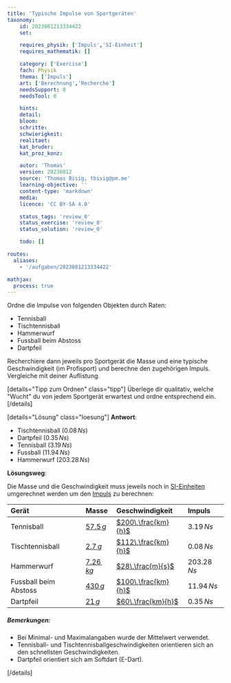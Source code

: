 ```yaml
---
title: 'Typische Impulse von Sportgeräten'
taxonomy:
	id: 2023081213334422
	set:

	requires_physik: ['Impuls','SI-Einheit']
	requires_mathematik: []

	category: ['Exercise']
	fach: Physik
	thema: ['Impuls']
	art: ['Berechnung','Recherche']
	needsSupport: 0
	needsTool: 0

	hints: 
	detail: 
	bloom: 
	schritte: 
	schwierigkeit: 
	realitaet:
	kat_bruder:
	kat_proz_konz: 

	autor: 'Thomas'
	version: 20230812
	source: 'Thomas Bisig, tbisig@pm.me'
	learning-objective: ''
	content-type: 'markdown'
	media: 
	licence: 'CC BY-SA 4.0'

	status_tags: 'review_0'
	status_exercise: 'review_0'
	status_solution: 'review_0'

	todo: []

routes:
  aliases:
    - '/aufgaben/2023081213334422'

mathjax:
  process: true
---
```


Ordne die Impulse von folgenden Objekten durch Raten:
- Tennisball
- Tischtennisball
- Hammerwurf
- Fussball beim Abstoss
- Dartpfeil

Recherchiere dann jeweils pro Sportgerät die Masse und eine typische Geschwindigkeit (im Profisport) und berechne den zugehörigen Impuls. Vergleiche mit deiner Auflistung.

[details="Tipp zum Ordnen" class="tipp"]
Überlege dir qualitativ, welche "Wucht" du von jedem Sportgerät erwartest und ordne entsprechend ein.
[/details]

[details="Lösung" class="loesung"]
**Antwort**:
- Tischtennisball ($0.08\,Ns$)
- Dartpfeil ($0.35\,Ns$)
- Tennisball ($3.19\,Ns$)
- Fussball ($11.94\,Ns$)
- Hammerwurf ($203.28\,Ns$)


**Lösungsweg**:

Die Masse und die Geschwindigkeit muss jeweils noch in [SI-Einheiten](/konzepte/si-einheit) umgerechnet werden um den [Impuls](/konzepte/impuls) zu berechnen:

|Gerät|Masse|Geschwindigkeit|Impuls|
|:-----|:-----|:-----|:-----|
|Tennisball|[$57.5\,g$](https://de.wikipedia.org/wiki/Tennisball)|[$200\,\frac{km}{h}$](https://www.srf.ch/sendungen/kassensturz-espresso/wie-wird-die-geschwindigkeit-beim-tennis-aufschlag-gemessen)|$3.19\,Ns$|
|Tischtennisball|[$2.7\,g$](https://de.wikipedia.org/wiki/Tischtennisball)|[$112\,\frac{km}{h}$](https://olympics.com/de/video/interessante-fakten-uber-tischtennis?uxreference=playlist)|$0.08\,Ns$|
|Hammerwurf|[$7.26\,kg$](https://de.wikipedia.org/wiki/Hammerwurf)|[$28\,\frac{m}{s}$](https://de.wikipedia.org/wiki/Hammerwurf)|$203.28\,Ns$|
|Fussball beim Abstoss|[$430\,g$](https://de.wikipedia.org/wiki/Fu%C3%9Fball_(Sportger%C3%A4t))|[$100\,\frac{km}{h}$](https://systemdesign.ch/wiki/Fussball)|$11.94\,Ns$|
|Dartpfeil|[$21\,g$](https://de.wikipedia.org/wiki/Darts#Darts)|[$60\,\frac{km}{h}$](https://mydartpfeil.com/en/dart-fragen/#pp-toc__heading-anchor-22)|$0.35\,Ns$|


##### Bemerkungen:
- Bei Minimal- und Maximalangaben wurde der Mittelwert verwendet.
- Tennisball- und Tischtennisballgeschwindigkeiten orientieren sich an den schnellsten Geschwindigkeiten.
- Dartpfeil orientiert sich am Softdart (E-Dart).

[/details]